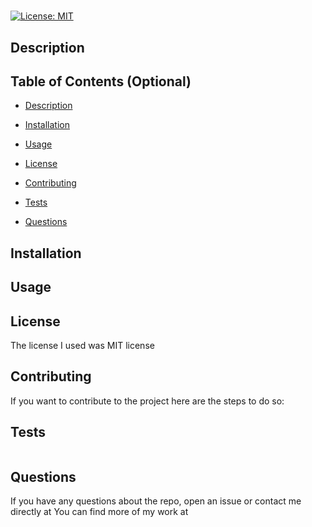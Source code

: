 
  
# 

   

[![License: MIT](https://img.shields.io/badge/License-MIT-yellow.svg)](https://opensource.org/licenses/MIT)



## Description






## Table of Contents (Optional)

* [Description](#Description)

* [Installation](#installation)

* [Usage](#usage)

* [License](#license)



* [Contributing](#contributing)

* [Tests](#tests)

* [Questions](#questions)


## Installation


## Usage


## License
 The license I used was MIT license


## Contributing
If you want to contribute to the project here are the steps to do so:



## Tests
````

````


## Questions
If you have any questions about the repo, open an issue or contact me directly at  You can find more of my work at 

